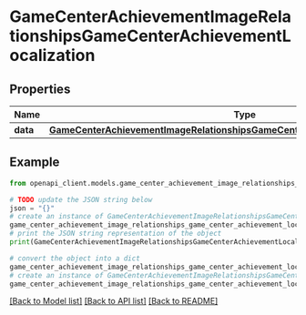 # GameCenterAchievementImageRelationshipsGameCenterAchievementLocalization


## Properties

Name | Type | Description | Notes
------------ | ------------- | ------------- | -------------
**data** | [**GameCenterAchievementImageRelationshipsGameCenterAchievementLocalizationData**](GameCenterAchievementImageRelationshipsGameCenterAchievementLocalizationData.md) |  | [optional] 

## Example

```python
from openapi_client.models.game_center_achievement_image_relationships_game_center_achievement_localization import GameCenterAchievementImageRelationshipsGameCenterAchievementLocalization

# TODO update the JSON string below
json = "{}"
# create an instance of GameCenterAchievementImageRelationshipsGameCenterAchievementLocalization from a JSON string
game_center_achievement_image_relationships_game_center_achievement_localization_instance = GameCenterAchievementImageRelationshipsGameCenterAchievementLocalization.from_json(json)
# print the JSON string representation of the object
print(GameCenterAchievementImageRelationshipsGameCenterAchievementLocalization.to_json())

# convert the object into a dict
game_center_achievement_image_relationships_game_center_achievement_localization_dict = game_center_achievement_image_relationships_game_center_achievement_localization_instance.to_dict()
# create an instance of GameCenterAchievementImageRelationshipsGameCenterAchievementLocalization from a dict
game_center_achievement_image_relationships_game_center_achievement_localization_from_dict = GameCenterAchievementImageRelationshipsGameCenterAchievementLocalization.from_dict(game_center_achievement_image_relationships_game_center_achievement_localization_dict)
```
[[Back to Model list]](../README.md#documentation-for-models) [[Back to API list]](../README.md#documentation-for-api-endpoints) [[Back to README]](../README.md)


